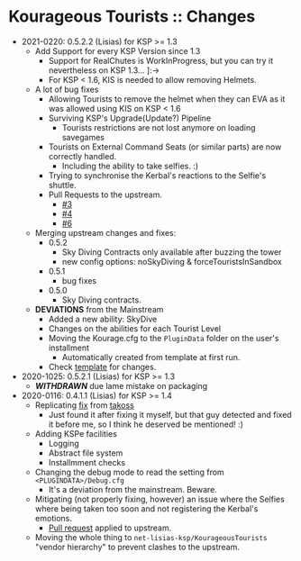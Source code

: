 # Kourageous Tourists :: Changes

* 2021-0220: 0.5.2.2 (Lisias) for KSP >= 1.3
	+ Add Support for every KSP Version since 1.3
		- Support for RealChutes is WorkInProgress, but you can try it nevertheless on KSP 1.3... ]:->
		- For KSP < 1.6, KIS is needed to allow removing Helmets.
	+ A lot of bug fixes
		- Allowing Tourists to remove the helmet when they can EVA as it was allowed using KIS on KSP < 1.6 
		- Surviving KSP's Upgrade(Update?) Pipeline
			- Tourists restrictions are not lost anymore on loading savegames
		- Tourists on External Command Seats (or similar parts) are now correctly handled.
			- Including the ability to take selfies. :) 
		- Trying to synchronise the Kerbal's reactions to the Selfie's shuttle.
		- Pull Requests to the upstream.
			- [#3](https://github.com/whale2/KourageousTourists/pull/3) 
			- [#4](https://github.com/whale2/KourageousTourists/pull/4)
			- [#6](https://github.com/whale2/KourageousTourists/pull/6)
	+ Merging upstream changes and fixes:
		- 0.5.2
			- Sky Diving Contracts only available after buzzing the tower
			- new config options: noSkyDiving & forceTouristsInSandbox
		- 0.5.1
			- bug fixes
		- 0.5.0
			- Sky Diving contracts.
	+ **DEVIATIONS** from the Mainstream
		- Added a new ability: SkyDive
		- Changes on the abilities for each Tourist Level
		- Moving the Kourage.cfg to the `PluginData` folder on the user's installment
			- Automatically created from template at first run.
		- Check [template](https://github.com/net-lisias-kspu/KourageousTourists/blob/master/GameData/net.lisias.ksp/KourageousTourists/PluginData/Kourage.cfg) for changes.
* 2020-1025: 0.5.2.1 (Lisias) for KSP >= 1.3
	+ ***WITHDRAWN*** due lame mistake on packaging 
* 2020-0116: 0.4.1.1 (Lisias) for KSP >= 1.4
	+ Replicating [fix](https://github.com/whale2/KourageousTourists/pull/2) from [takoss](https://github.com/takoss)
		- Just found it after fixing it myself, but that guy detected and fixed it before me, so I think he deserved be mentioned! :)
	+ Adding KSPe facilities
		- Logging
		- Abstract file system
		- Installmment checks
	+ Changing the debug mode to read the setting from `<PLUGINDATA>/Debug.cfg`
		- It's a deviation from the mainstream. Beware. 
	+ Mitigating (not properly fixing, however) an issue where the Selfies where being taken too soon and not registering the Kerbal's emotions.
		- [Pull request](https://github.com/whale2/KourageousTourists/pull/3) applied to upstream.
	+ Moving the whole thing to `net-lisias-ksp/KourageousTourists` "vendor hierarchy" to prevent clashes to the upstream.
